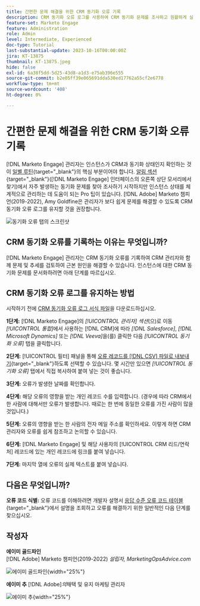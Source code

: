 ```yaml
---
title: 간편한 문제 해결을 위한 CRM 동기화 오류 기록
description: CRM 동기화 오류 로그를 사용하여 CRM 동기화 문제를 조사하고 원활하게 실행하는 방법에 대해 알아봅니다.
feature-set: Marketo Engage
feature: Administration
role: Admin
level: Intermediate, Experienced
doc-type: Tutorial
last-substantial-update: 2023-10-16T00:00:00Z
jira: KT-13875
thumbnail: KT-13875.jpeg
hide: false
exl-id: 6a38f5dd-5d25-43d8-a1d3-e75ab396e555
source-git-commit: b2e05ff39e065691dda530ed17762a55cf2e6778
workflow-type: tm+mt
source-wordcount: '408'
ht-degree: 0%

---
```


# 간편한 문제 해결을 위한 CRM 동기화 오류 기록

[!DNL Marketo Engage] 관리자는 인스턴스가 CRM과 동기화 상태인지 확인하는 것이 [일별 루틴](https://nation.marketo.com/t5/champion-program-blogs/my-marketo-morning-routine-tips-for-driving-marketing-operation/ba-p/247508){target="_blank"}의 핵심 부분이어야 합니다. [알림 섹션](https://experienceleague.adobe.com/docs/marketo/using/product-docs/core-marketo-concepts/miscellaneous/notification-types.html){target="_blank"}([!DNL Marketo Engage] 인터페이스의 오른쪽 상단 모서리에서 찾기)에서 자주 발생하는 동기화 문제를 찾아 조사하기 시작하지만 인스턴스 상태를 체계적으로 관리하는 데 도움이 되는 Pro 팁이 있습니다. [!DNL Adobe] Marketo 챔피언(2019-2022), Amy Goldfine은 관리자가 보다 쉽게 문제를 해결할 수 있도록 CRM 동기화 오류 로그를 유지할 것을 권장합니다.

![동기화 오류 탭의 스크린샷](/help/marketo-tutorial-inherited-instance/_assets/Marketo_Engage_Admin_Salesforce_Sync_Errors_Tab.png)

## CRM 동기화 오류를 기록하는 이유는 무엇입니까?

[!DNL Marketo Engage] 관리자는 CRM 동기화 오류를 기록하여 CRM 관리자와 함께 문제 및 추세를 검토하여 근본 원인을 해결할 수 있습니다. 인스턴스에 대한 CRM 동기화 문제를 문서화하려면 아래 단계를 따르십시오.

## CRM 동기화 오류 로그를 유지하는 방법

시작하기 전에 [CRM 동기화 오류 로그 서식 파일](/help/marketo-tutorial-inherited-instance/_assets/downloads/Adobe-Marketo-Engage_CRM-Sync-Error-Log-Template.xlsx)을 다운로드하십시오.

**1단계:** [!DNL Marketo Engage]의 *[!UICONTROL 관리자] 섹션*(으)로 이동 *[!UICONTROL 통합]*&#x200B;에서 사용하는 [!DNL CRM]에 따라 *[!DNL Salesforce]*, *[!DNL Microsoft Dynamics]* 또는 *[!DNL Veeva]*&#x200B;을(를) 클릭한 다음 *[!UICONTROL 동기화 오류]* 탭을 클릭합니다.

**2단계:** [!UICONTROL 필터] 패널을 통해 [오류 레코드를  [!DNL CSV] 파일로 내보내기](https://experienceleague.adobe.com/docs/marketo/using/product-docs/crm-sync/salesforce-sync/salesforce-sync-errors.html#filter-sync-errors){target="_blank"}하도록 선택할 수 있습니다. 몇 시간만 있으면 *[!UICONTROL 동기화 오류]* 탭에서 직접 복사하여 붙여 넣는 것이 좋습니다.

**3단계:** 오류가 발생한 날짜를 확인합니다.

**4단계:** 해당 오류의 영향을 받는 개인 레코드 수를 입력합니다. (경우에 따라 CRM에서 한 사람에 대해서만 오류가 발생합니다. 때로는 한 번에 동일한 오류를 가진 사람이 많을 것입니다.)

**5단계:** 오류의 영향을 받는 한 사람의 전자 메일 주소를 확인하세요. 이렇게 하면 CRM 관리자와 오류를 쉽게 참조하고 논의할 수 있습니다.

**6단계:** [!DNL Marketo Engage] 및 해당 사용자의 [!UICONTROL CRM 리드/연락처] 레코드에 있는 개인 레코드에 링크를 붙여 넣습니다.

**7단계:** 마지막 열에 오류의 실제 텍스트를 붙여 넣습니다.

## 다음은 무엇입니까?

**오류 코드 식별:** 오류 코드를 이해하려면 개발자 설명서 [응답 수준 오류 코드 테이블](https://developers.marketo.com/rest-api/error-codes/#response_level_error_codes){target="_blank"}에서 설명을 조회하고 오류를 해결하기 위한 일반적인 다음 단계를 찾으십시오.

## 작성자

**에이미 골드파인**\
[!DNL Adobe] Marketo 챔피언(2019-2022)
*설립자, MarketingOpsAdvice.com*

![에이미 골드파인](/help/marketo-tutorial-inherited-instance/_assets/authors/Customer_Author_Amy_Goldfine.png){width="25%"}

**에이미 추**
[!DNL Adobe]*의*&#x200B;채택 및 유지 마케팅 관리자

![에이미 추](/help/marketo-tutorial-inherited-instance/_assets/authors/Adobe_Author_Amy_Chiu.png){width="25%"}
